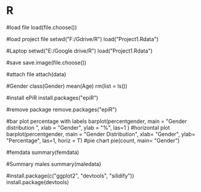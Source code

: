 # R
#load file
load(file.choose())

#load project file
setwd("F:/Gdrive/R")
load("Project1.Rdata")

#Laptop
setwd("E:/Google drive/R")
load("Project1.Rdata")

#save
save.image(file.choose())

#attach file
attach(data)

#Gender
class(Gender)
mean(Age)
rm(list = ls())

#install ePiR
install.packages("epiR")

#remove package
remove.packages("epiR")

#bar plot percentage with labels
barplot(percentgender, main = "Gender distribution ", xlab = "Gender", ylab = "%", las=1 )
#horizontal plot
barplot(percentgender, main = "Gender Distribution", xlab= "Gender", ylab= "Percentage", las=1, horiz = T)
#pie chart
pie(count, main= "Gender")

#femdata
summary(femdata)

#Summary males
summary(maledata)

#install.package(c("ggplot2", "devtools", "silidify"))
install.package(devtools)
